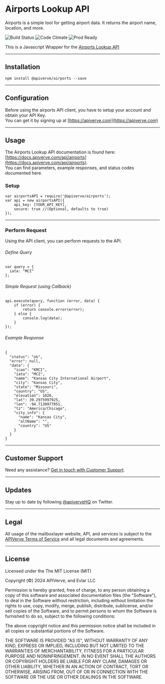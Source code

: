 Airports Lookup API
============

Airports is a simple tool for getting airport data. It returns the airport name, location, and more.

![Build Status](https://img.shields.io/badge/build-passing-green)
![Code Climate](https://img.shields.io/badge/maintainability-B-purple)
![Prod Ready](https://img.shields.io/badge/production-ready-blue)

This is a Javascript Wrapper for the [Airports Lookup API](https://apiverve.com/marketplace/api/airports)

---

## Installation
	npm install @apiverve/airports --save

---

## Configuration

Before using the airports API client, you have to setup your account and obtain your API Key.  
You can get it by signing up at [https://apiverve.com](https://apiverve.com)

---

## Usage

The Airports Lookup API documentation is found here: [https://docs.apiverve.com/api/airports](https://docs.apiverve.com/api/airports).  
You can find parameters, example responses, and status codes documented here.

### Setup

```
var airportsAPI = require('@apiverve/airports');
var api = new airportsAPI({
    api_key: [YOUR_API_KEY],
    secure: true //(Optional, defaults to true)
});
```

---


### Perform Request
Using the API client, you can perform requests to the API.

###### Define Query

```
var query = {
  iata: "MCI"
};
```

###### Simple Request (using Callback)

```
api.execute(query, function (error, data) {
    if (error) {
        return console.error(error);
    } else {
        console.log(data);
    }
});
```

###### Example Response

```
{
  "status": "ok",
  "error": null,
  "data": {
    "icao": "KMCI",
    "iata": "MCI",
    "name": "Kansas City International Airport",
    "city": "Kansas City",
    "state": "Missouri",
    "country": "US",
    "elevation": 1026,
    "lat": 39.2975997925,
    "lon": -94.7138977051,
    "tz": "America/Chicago",
    "city_info": {
      "name": "Kansas City",
      "altName": "",
      "country": "US"
    }
  }
}
```

---

## Customer Support

Need any assistance? [Get in touch with Customer Support](https://apiverve.com/contact).

---

## Updates
Stay up to date by following [@apiverveHQ](https://twitter.com/apiverveHQ) on Twitter.

---

## Legal

All usage of the mailboxlayer website, API, and services is subject to the [APIVerve Terms of Service](https://apiverve.com/terms) and all legal documents and agreements.

---

## License
Licensed under the The MIT License (MIT)

Copyright (&copy;) 2024 APIVerve, and Evlar LLC

Permission is hereby granted, free of charge, to any person obtaining a copy of this software and associated documentation files (the "Software"), to deal in the Software without restriction, including without limitation the rights to use, copy, modify, merge, publish, distribute, sublicense, and/or sell copies of the Software, and to permit persons to whom the Software is furnished to do so, subject to the following conditions:

The above copyright notice and this permission notice shall be included in all copies or substantial portions of the Software.

THE SOFTWARE IS PROVIDED "AS IS", WITHOUT WARRANTY OF ANY KIND, EXPRESS OR IMPLIED, INCLUDING BUT NOT LIMITED TO THE WARRANTIES OF MERCHANTABILITY, FITNESS FOR A PARTICULAR PURPOSE AND NONINFRINGEMENT. IN NO EVENT SHALL THE AUTHORS OR COPYRIGHT HOLDERS BE LIABLE FOR ANY CLAIM, DAMAGES OR OTHER LIABILITY, WHETHER IN AN ACTION OF CONTRACT, TORT OR OTHERWISE, ARISING FROM, OUT OF OR IN CONNECTION WITH THE SOFTWARE OR THE USE OR OTHER DEALINGS IN THE SOFTWARE.